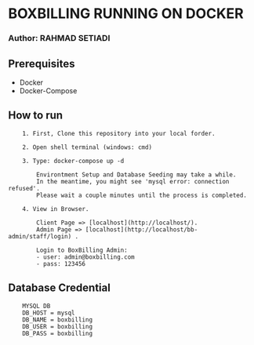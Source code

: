 # BOXBILLING RUNNING ON DOCKER 

### Author: RAHMAD SETIADI

## Prerequisites

- Docker 
- Docker-Compose


## How to run

```   
    1. First, Clone this repository into your local forder.
    
    2. Open shell terminal (windows: cmd)
    
    3. Type: docker-compose up -d
    
        Environtment Setup and Database Seeding may take a while. 
        In the meantime, you might see 'mysql error: connection refused'. 
        Please wait a couple minutes until the process is completed.
        
    4. View in Browser.
    
        Client Page => [localhost](http://localhost/).
        Admin Page => [localhost](http://localhost/bb-admin/staff/login) . 
            
        Login to BoxBilling Admin:
        - user: admin@boxbilling.com 
        - pass: 123456

```

## Database Credential

```   
    MYSQL DB
    DB_HOST = mysql
    DB_NAME = boxbilling
    DB_USER = boxbilling
    DB_PASS = boxbilling   
```
